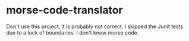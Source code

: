 # morse-code-translator

Don't use this project, it is probably not correct. I skipped the Junit tests due to a lock of boundaries. I don't know morse code.